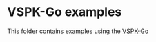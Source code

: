 # VSPK-Go examples

This folder contains examples using the [VSPK-Go](https://github.com/nuagenetworks/vspk-go)
